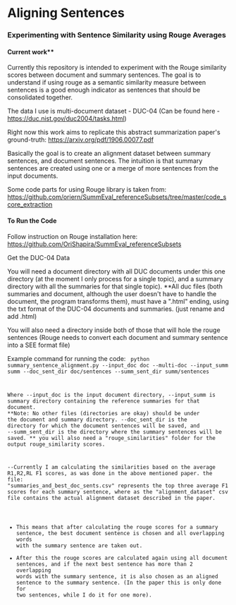 # Aligning Sentences

### Experimenting with Sentence Similarity using Rouge Averages


#### Current work**

Currently this repository is intended to experiment with the Rouge similarity scores between document and summary sentences.
The goal is to understand if using rouge as a semantic similarity measure between sentences is a good enough indicator as sentences that should be consolidated together.

The data I use is multi-document dataset - DUC-04
(Can be found here - https://duc.nist.gov/duc2004/tasks.html)

Right now this work aims to replicate this abstract summarization paper's ground-truth:
https://arxiv.org/pdf/1906.00077.pdf

Basically the goal is to create an alignment dataset between summary sentences, and document sentences.
The intuition is that summary sentences are created using one or a merge of more sentences from the input documents.

Some code parts for using Rouge library is taken from: https://github.com/oriern/SummEval_referenceSubsets/tree/master/code_score_extraction

#### To Run the Code

Follow instruction on Rouge installation here:
https://github.com/OriShapira/SummEval_referenceSubsets

Get the DUC-04 Data

You will need a document directory with all DUC documents under this one directory (at the moment I only process for a single topic),
and a summary directory with all the summaries for that single topic).
**All duc files (both summaries and document, although the user doesn't have to handle the document, the program transforms them), 
must have a ".html" ending, using the txt format of the DUC-04 documents and summaries. (just rename and add .html)

You will also need a directory inside both of those that will hole the rouge sentences
(Rouge needs to convert each document and summary sentence into a SEE format file)

Example command for running the code:
<code> python summary_sentence_alignment.py --input_doc doc --multi-doc --input_summ summ --doc_sent_dir doc/sentences --summ_sent_dir summ/sentences

Where --input_doc is the input document directory, --input_summ is summary directory containing the reference summaries for that document.
**<italic>Note: No other files (directories are okay) should be under the document and summary directory.</italic>
--doc_sent_dir is the directory for which the document sentences will be saved, and --summ_sent_dir is the directory where the summary sentences will be saved.
 ** you will also need a "rouge_similarities" folder for the output rouge_similarity scores.
 
 
 --Currently I am calculating the similarities based on the average R1,R2,RL F1 scores, as was done in the above mentioned paper.
 the file: "summaries_and_best_doc_sents.csv" represents the top three average F1 scores for each summary sentence,
 where as the "alignment_dataset" csv file contains the actual alignment dataset described in the paper.
 - This means that after calculating the rouge scores for a summary sentence, the best document sentence is chosen and all
 overlapping words with the summary sentence are taken out.
 - After this the rouge scores are calculated again using all document sentences, and if the next best sentence
 has more than 2 overlapping words with the summary sentence, it is also chosen as an aligned sentence to the summary sentence.
 (In the paper this is only done for two sentences, while I do it for one more).
 

